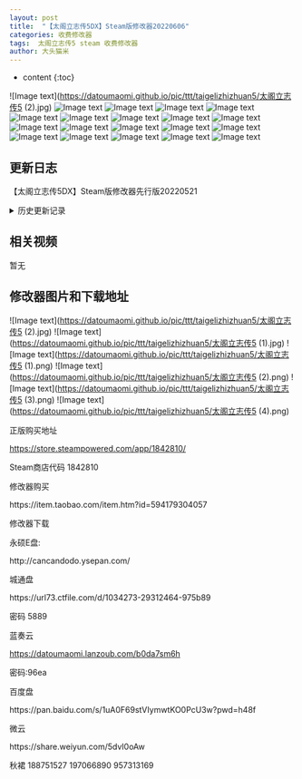 ```yaml
---
layout: post
title:  "【太阁立志传5DX】Steam版修改器20220606"
categories: 收费修改器
tags:  太阁立志传5 steam 收费修改器
author: 大头猫米
---
```


* content
{:toc}

![Image text](https://datoumaomi.github.io/pic/ttt/taigelizhizhuan5/太阁立志传5 (2).jpg)
![Image text](https://datoumaomi.github.io/pic/ttt/taigelizhizhuan5/太阁5-01.jpg)
![Image text](https://datoumaomi.github.io/pic/ttt/taigelizhizhuan5/太阁5-02.jpg)
![Image text](https://datoumaomi.github.io/pic/ttt/taigelizhizhuan5/太阁5-03.jpg)
![Image text](https://datoumaomi.github.io/pic/ttt/taigelizhizhuan5/太阁5-04.jpg)
![Image text](https://datoumaomi.github.io/pic/ttt/taigelizhizhuan5/太阁5-05.jpg)
![Image text](https://datoumaomi.github.io/pic/ttt/taigelizhizhuan5/太阁5-06.jpg)
![Image text](https://datoumaomi.github.io/pic/ttt/taigelizhizhuan5/太阁5-07.jpg)
![Image text](https://datoumaomi.github.io/pic/ttt/taigelizhizhuan5/太阁5-08.jpg)
![Image text](https://datoumaomi.github.io/pic/ttt/taigelizhizhuan5/太阁5-09.jpg)
![Image text](https://datoumaomi.github.io/pic/ttt/taigelizhizhuan5/太阁5-10.jpg)
![Image text](https://datoumaomi.github.io/pic/ttt/taigelizhizhuan5/太阁5-11.jpg)
![Image text](https://datoumaomi.github.io/pic/ttt/taigelizhizhuan5/太阁5-12.jpg)
![Image text](https://datoumaomi.github.io/pic/ttt/taigelizhizhuan5/太阁5-13.jpg)
![Image text](https://datoumaomi.github.io/pic/ttt/taigelizhizhuan5/太阁5-14.jpg)
![Image text](https://datoumaomi.github.io/pic/ttt/taigelizhizhuan5/太阁5-15.jpg)
![Image text](https://datoumaomi.github.io/pic/ttt/taigelizhizhuan5/太阁5-16.jpg)
![Image text](https://datoumaomi.github.io/pic/ttt/taigelizhizhuan5/太阁5-17.jpg)
![Image text](https://datoumaomi.github.io/pic/ttt/taigelizhizhuan5/太阁5-18.jpg)
![Image text](https://datoumaomi.github.io/pic/ttt/taigelizhizhuan5/太阁5-19.jpg)




##  更新日志

【太阁立志传5DX】Steam版修改器先行版20220521





<details>
<summary>历史更新记录</summary>
太阁立志传5DX修改器先行版20220521<p></p>
首发制作了武将修改功能<p></p>
<p></p>
太阁立志传5DX修改器先行版20220521v2<p></p>
增加了个人战无敌、无限气、一击必杀、零击必杀<p></p>
<p></p>
太阁立志传5DX修改器先行版20220521v3<p></p>
修复了能读取但是无法修改的bug<p></p>
<p></p>
太阁立志传5DX修改器先行版20220522<p></p>
增加了亲密度、会面、元服、仇敌、知喜好、仇敌、茶席、日期等功能的修改<p></p>
<p></p>
太阁立志传5DX修改器先行版20220522v2<p></p>
增加了贵重品的修改<p></p>
<p></p>
太阁立志传5DX修改器先行版20220522v3<p></p>
增加了骑马、学习枪术两个小游戏的修改<p></p>
<p></p>
太阁立志传5DX修改器先行版20220523<p></p>
增加了交易品修改、增加了自创物品修改<p></p>
增加了负重修改、制作天数、金钱上限的修改<p></p>
增加了冻结时间的修改(和锁定时间不同)<p></p>
四维修改255会导致战斗卡死,予以修正.<p></p>
<p></p>
太阁立志传5DX修改器先行版20220523v2<p></p>
增加了野战兵力、士气、特技的修改<p></p>
增加了个人战战绩的修改<p></p>
<p></p>
太阁立志传5DX修改器先行版20220524<p></p>
增加了武将卒年、住所、上司、势力、师傅、妻子、流派等修改<p></p>
全员修改功能修正为仅对元服武将生效,以免出现bug<p></p>
通过修改住所、上司、势力,可以变更武将归属<p></p>
如果武将是城主等特殊身份,还可以直接变更城归属<p></p>
<p></p>
太阁立志传5DX修改器先行版20220525<p></p>
重要更新,修改器支持多选武将进行修改<p></p>
可以一键选中指定元服、势力、住所等武将<p></p>
对选中的武将可以批量修改住所、上司、势力、流派、师傅、妻子、卒年、元服、亲密、会面、送礼、知喜好、茶席、仇敌、已外出、已死亡、已生病等属性<p></p>
<p></p>
太阁立志传5DX修改器先行版20220526<p></p>
增加了召集天数的修改<p></p>
增加了军学、辩才、矿山、弓术、调药5个小游戏的修改<p></p>
<p></p>
太阁立志传5DX修改器先行版20220527<p></p>
增加了投骰子、打牌、建筑学习、算术学习、忍术学习、茶道学习、礼法学习的小游戏简化<p></p>
<p></p>
太阁立志传5DX修改器先行版20220528<p></p>
修复了游戏变速无效的bug<p></p>
增加了开垦学习简化(必出十字)<p></p>
增加了部下修炼必定成功<p></p>
增加了锻冶屋无需等待直接领取<p></p>
匠人屋制作无需等待功能移动到主角专属的杂项中<p></p>
<p></p>
太阁立志传5DX修改器先行版20220528v2<p></p>
我发现我弄错时间了,今天应该是5.27日..我修改器版本号都到5.28了<p></p>
不过就不改了...<p></p>
增加据点名字修改,增加了据点的城部分的修改.<p></p>
<p></p>
太阁立志传5DX修改器先行版20220528v3<p></p>
增加了町修改<p></p>
全程情报入手功能变更,打钩后会一直有效,不会因为时间流逝而改变.<p></p>
<p></p>
太阁立志传5DX修改器先行版20220528v4<p></p>
增加了贵重品数量修改<p></p>
增加了任务天数的修改<p></p>
<p></p>
太阁立志传5DX修改器先行版20220529<p></p>
增加了里修改和砦修改<p></p>
<p></p>
太阁立志传5DX修改器先行版20220529V2<p></p>
修复了个人秘技卡里缺少"炯眼"和"罗刹"的bug<p></p>
增加了投骰子和打牌时候持卡、押卡的修改<p></p>
增加了投骰子和打牌倍率修改<p></p>
通过修改持卡和押卡可以大幅度提高输赢结算<p></p>
只要赢1次就能拿到天下第一赌徒(倍率修改可以不用)<p></p>
<p></p>
太阁立志传5DX修改器先行版20220530<p></p>
修复了从修改器首发到现在一直存在的称号修改错误的bug<p></p>
<p></p>
太阁立志传5DX修改器先行版20220531<p></p>
修复了选择武将势力时候填入数字错误的bug<p></p>
增加了攻城战修改<p></p>
增加了野战直接胜利的修改<p></p>
<p></p>
太阁立志传5DX修改器先行版20220531v2<p></p>
增加了送礼不变更所有者功能,可以放心的送礼了<p></p>
增加了全据点安定度修改<p></p>
<p></p>
太阁立志传5DX修改器先行版20220601<p></p>
彻底重做了野战修改,增加了野战全部队修改<p></p>
彻底重做了攻城战修改,增加了攻城战全部队修改<p></p>
增加了单挑取消能力限制、取消属性限制、见面即亲密100<p></p>
增加了新武将列传的修改<p></p>
跳转武将时会取消"自动会面、自动主角、自动情报"的勾选<p></p>
<p></p>
太阁立志传5DX修改器先行版20220602<p></p>
增加了保镖天数、保镖等级修改<p></p>
增加了个人战保镖无敌、保镖无限气的修改,可以看剑豪保镖carry全场了<p></p>
增加了个人战敌人无气的修改<p></p>
<p></p>
太阁立志传5DX修改器先行版20220602v2<p></p>
增加了一个隐藏属性“家臣”的修改<p></p>
通过修改“家臣”才能正确修改上司。<p></p>
<p></p>
太阁立志传5DX修改器先行版20220603<p></p>
增加了武将的俸禄、野心、忠诚的修改<p></p>
增加了一键超神、一键废柴的修改<p></p>
增加了势力修改<p></p>
<p></p>
太阁立志传5DX修改器先行版20220604<p></p>
修复了势力修改无效的bug<p></p>
增加了繁体支持.玩繁体版不会显示乱码了<p></p>
或者在繁体系统下,可以正常显示名字<p></p>
为了考虑非简体中文环境使用修改器的问题,修改器名字改为纯英文数字的名字<p></p>
授权也改为英文<p></p>
实际上繁体版比简体版有一个好处就是,简体版有些生僻字,修改器上会显示为空白<p></p>
繁体版的话,就可以正常显示.<p></p>
<p></p>
太阁立志传5DX修改器先行版20220605<p></p>
修复了繁体模式下势力大名乱码的bug<p></p>
增加了据点规模修改<p></p>
增加了指定武将复活或下野的修改<p></p>
增加了全死亡武将复活的修改<p></p>
另外..发现本修改器的代码已经到20000多行了..<p></p>
不愧是有情怀的游戏.爆肝.<p></p>
<p></p>
太阁立志传5DX修改器正式版20220606<p></p>
增加了官位修改<p></p>
增加了存款修改<p></p>
所有查找框在输入文字后按回车即可查找,无需点击查找按钮<p></p>
增加了武将浪人头像和职业头像的修改<p></p>
修复了变更主角时头像不正确的bug<p></p>
<p></p>
经过长达2周多的施工,修改器算比较完善了,修改器从先行版升级到正式版<p></p>
当然正式版不意味着结束,还是有些功能可以继续添加的.<p></p>






</details>

## 相关视频
暂无

## 修改器图片和下载地址

![Image text](https://datoumaomi.github.io/pic/ttt/taigelizhizhuan5/太阁立志传5 (2).jpg)
![Image text](https://datoumaomi.github.io/pic/ttt/taigelizhizhuan5/太阁立志传5 (1).jpg)
![Image text](https://datoumaomi.github.io/pic/ttt/taigelizhizhuan5/太阁立志传5 (1).png)
![Image text](https://datoumaomi.github.io/pic/ttt/taigelizhizhuan5/太阁立志传5 (2).png)
![Image text](https://datoumaomi.github.io/pic/ttt/taigelizhizhuan5/太阁立志传5 (3).png)
![Image text](https://datoumaomi.github.io/pic/ttt/taigelizhizhuan5/太阁立志传5 (4).png)











正版购买地址<p></p>
https://store.steampowered.com/app/1842810/
<p></p>
Steam商店代码 1842810
<p></p>
<p></p>
修改器购买<p></p>
https://item.taobao.com/item.htm?id=594179304057<p></p>
<p></p>
修改器下载<p></p>
永硕E盘:<p></p>
http://cancandodo.ysepan.com/<p></p>
<p></p>
城通盘<p></p>
https://url73.ctfile.com/d/1034273-29312464-975b89<p></p>
密码 5889<p></p>

蓝奏云<p></p>
https://datoumaomi.lanzoub.com/b0da7sm6h
<p></p>
密码:96ea
<p></p>
<p></p>
百度盘<p></p>
https://pan.baidu.com/s/1uA0F69stVIymwtKO0PcU3w?pwd=h48f
<p></p>
<p></p>
微云<p></p>
https://share.weiyun.com/5dvI0oAw
<p></p>
<p></p>
<p>秋裙 188751527 197066890 957313169</p>
